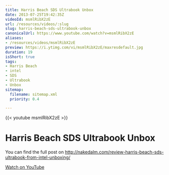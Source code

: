 ```yaml
---
title: Harris Beach SDS Ultrabook Unbox
date: 2013-07-25T19:42:35Z
videoId: msmlRibX2zE
url: /resources/videos/:slug
slug: harris-beach-sds-ultrabook-unbox
canonicalUrl: https://www.youtube.com/watch?v=msmlRibX2zE
aliases:
- /resources/videos/msmlRibX2zE
preview: https://i.ytimg.com/vi/msmlRibX2zE/maxresdefault.jpg
duration: 19
isShort: true
tags:
- Harris Beach
- intel
- SDS
- Ultrabook
- Unbox
sitemap:
  filename: sitemap.xml
  priority: 0.4

---
```

{{< youtube msmlRibX2zE >}}

# Harris Beach SDS Ultrabook Unbox

You can find the full post on http://nakedalm.com/review-harris-beach-sds-ultrabook-from-intel-unboxing/

[Watch on YouTube](https://www.youtube.com/watch?v=msmlRibX2zE)

